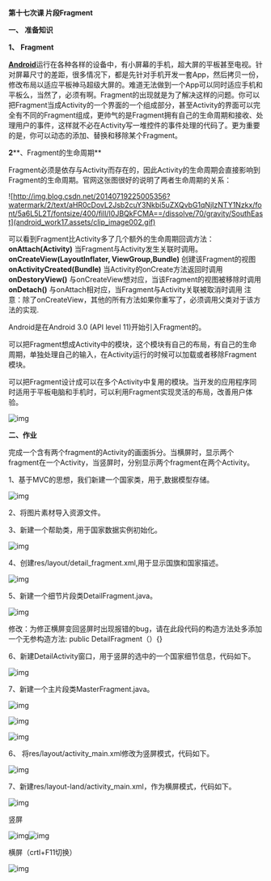 **第十七次课 片段Fragment**

 

**一、**  **准备知识**

**1、** **Fragment**

[**Android**](http://lib.csdn.net/base/android)运行在各种各样的设备中，有小屏幕的手机，超大屏的平板甚至电视。针对屏幕尺寸的差距，很多情况下，都是先针对手机开发一套App，然后拷贝一份，修改布局以适应平板神马超级大屏的。难道无法做到一个App可以同时适应手机和平板么，当然了，必须有啊。Fragment的出现就是为了解决这样的问题。你可以把Fragment当成Activity的一个界面的一个组成部分，甚至Activity的界面可以完全有不同的Fragment组成，更帅气的是Fragment拥有自己的生命周期和接收、处理用户的事件，这样就不必在Activity写一堆控件的事件处理的代码了。更为重要的是，你可以动态的添加、替换和移除某个Fragment。

**2****、Fragment的生命周期**

Fragment必须是依存与Activity而存在的，因此Activity的生命周期会直接影响到Fragment的生命周期。官网这张图很好的说明了两者生命周期的关系：

![http://img.blog.csdn.net/20140719225005356?watermark/2/text/aHR0cDovL2Jsb2cuY3Nkbi5uZXQvbG1qNjIzNTY1Nzkx/font/5a6L5L2T/fontsize/400/fill/I0JBQkFCMA==/dissolve/70/gravity/SouthEast](android_work17.assets/clip_image002.gif)

可以看到Fragment比Activity多了几个额外的生命周期回调方法：
 **onAttach(Activity)**
 当Fragment与Activity发生关联时调用。
 **onCreateView(LayoutInflater, ViewGroup,Bundle)**
 创建该Fragment的视图
 **onActivityCreated(Bundle)**
 当Activity的onCreate方法返回时调用
 **onDestoryView()**
 与onCreateView想对应，当该Fragment的视图被移除时调用
 **onDetach()**
 与onAttach相对应，当Fragment与Activity关联被取消时调用
 注意：除了onCreateView，其他的所有方法如果你重写了，必须调用父类对于该方法的实现.

 

Android是在Android 3.0 (API level 11)开始引入Fragment的。

可以把Fragment想成Activity中的模块，这个模块有自己的布局，有自己的生命周期，单独处理自己的输入，在Activity运行的时候可以加载或者移除Fragment模块。

可以把Fragment设计成可以在多个Activity中复用的模块。当开发的应用程序同时适用于平板电脑和手机时，可以利用Fragment实现灵活的布局，改善用户体验。

![img](android_work17.assets/clip_image004.gif)

**二、作业** 

完成一个含有两个fragment的Activity的画面拆分。当横屏时，显示两个fragment在一个Activity，当竖屏时，分别显示两个fragment在两个Activity。

1、基于MVC的思想，我们新建一个国家类，用于,数据模型存储。

![img](android_work17.assets/clip_image006.jpg)

2、将图片素材导入资源文件。

3、新建一个帮助类，用于国家数据实例初始化。

![img](android_work17.assets/clip_image008.jpg)

4、创建res/layout/detail_fragment.xml,用于显示国旗和国家描述。

![img](android_work17.assets/clip_image010.jpg)

5、新建一个细节片段类DetailFragment.java。

![img](android_work17.assets/clip_image012.jpg)

修改：为修正横屏变回竖屏时出现报错的bug，请在此段代码的构造方法处多添加一个无参构造方法: public DetailFragment（）{}

6、新建DetailActivity窗口，用于竖屏的选中的一个国家细节信息，代码如下。

![img](android_work17.assets/clip_image014.jpg)

 

 

7、新建一个主片段类MasterFragment.java。

![img](android_work17.assets/clip_image016.jpg)

![img](android_work17.assets/clip_image018.jpg)

![img](android_work17.assets/clip_image020.jpg)

 

6、 将res/layout/activity_main.xml修改为竖屏模式，代码如下。

![img](android_work17.assets/clip_image022.jpg)

7、新建res/layout-land/activity_main.xml，作为横屏模式，代码如下。

![img](android_work17.assets/clip_image024.jpg)

竖屏

![img](android_work17.assets/clip_image026.jpg)![img](android_work17.assets/clip_image028.jpg)

横屏（crtl+F11切换）

![img](android_work17.assets/clip_image030.jpg)

 